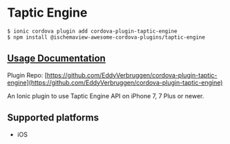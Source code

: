 # Taptic Engine

```
$ ionic cordova plugin add cordova-plugin-taptic-engine
$ npm install @ischemaview-awesome-cordova-plugins/taptic-engine
```

## [Usage Documentation](https://danielsogl.gitbook.io/awesome-cordova-plugins/plugins/taptic-engine/)

Plugin Repo: [https://github.com/EddyVerbruggen/cordova-plugin-taptic-engine](https://github.com/EddyVerbruggen/cordova-plugin-taptic-engine)

An Ionic plugin to use Taptic Engine API on iPhone 7, 7 Plus or newer.

## Supported platforms

- iOS
  


